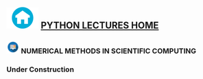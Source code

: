 ## <img src = "sample/home.png" width="75" height="50" /> [PYTHON LECTURES  HOME](https://datafiction.github.io/)



### <img src = "sample/lecture.png" width="30" height="30" /> NUMERICAL METHODS IN SCIENTIFIC COMPUTING

### Under Construction

